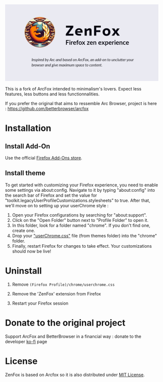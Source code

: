 ![logo](assets/zenfox-repository-open-graph.png)

This is a fork of ArcFox intended to minimalism's lovers.
Expect less features, less buttons and less functionnalities.

If you prefer the original that aims to ressemble Arc Browser, project is here : https://github.com/betterbrowser/arcfox

# Installation

## Install Add-On

Use the official [Firefox Add-Ons store](https://addons.mozilla.org/firefox/addon/zenfox/).

## Install theme

To get started with customizing your Firefox experience, you need to enable some settings via about:config. Navigate to it by typing "about:config"
into the search bar of Firefox and set the value for "toolkit.legacyUserProfileCustomizations.stylesheets" to true. After that, we'll move on to
setting up your userChrome style :

1. Open your Firefox configurations by searching for "about:support".
2. Click on the "Open Folder" button next to "Profile Folder" to open it.
3. In this folder, look for a folder named "chrome". If you don't find one, create one.
4. Drop your ["userChrome.css"](https://raw.githubusercontent.com/CodeCadim/ZenFox/main/themes/userChrome.css) file (from themes folder) into the "chrome" folder.
5. Finally, restart Firefox for changes to take effect. Your customizations should now be live!

# Uninstall

1. Remove `(Firefox Profile)/chrome/userchrome.css`

2. Remove the 'ZenFox' extension from Firefox

3. Restart your Firefox session

# Donate to the original project

Support ArcFox and BetterBrowser in a financial way : donate to the developer [ko-fi](https://ko-fi.com/nikollesan) page

# License

ZenFox is based on Arcfox so it is also distributed under [MIT License](/LICENSE).
